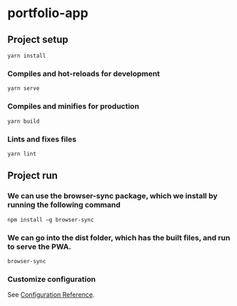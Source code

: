 # portfolio-app

## Project setup
```
yarn install
```

### Compiles and hot-reloads for development
```
yarn serve
```

### Compiles and minifies for production
```
yarn build
```

### Lints and fixes files
```
yarn lint
```

## Project run

### We can use the browser-sync package, which we install by running the following command
```
npm install –g browser-sync
```

### We can go into the dist folder, which has the built files, and run to serve the PWA.
```
browser-sync
```

### Customize configuration
See [Configuration Reference](https://cli.vuejs.org/config/).
